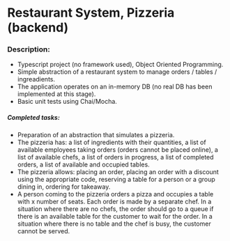 # Restaurant System, Pizzeria (backend)

### Description:
- Typescript project (no framework used), Object Oriented Programming.
- Simple abstraction of a restaurant system to manage orders / tables / ingreadients.
- The application operates on an in-memory DB (no real DB has been implemented at this stage).
- Basic unit tests using Chai/Mocha.

##### Completed tasks:
-  Preparation of an abstraction that simulates a pizzeria.
- The pizzeria has: a list of ingredients with their quantities, a list of available employees taking orders (orders cannot be placed online), a list of available chefs, a list of orders in progress, a list of completed orders, a list of available and occupied tables.
- The pizzeria allows: placing an order, placing an order with a discount using the appropriate code, reserving a table for a person or a group dining in, ordering for takeaway.
- A person coming to the pizzeria orders a pizza and occupies a table with x number of seats. Each order is made by a separate chef. In a situation where there are no chefs, the order should go to a queue if there is an available table for the customer to wait for the order. In a situation where there is no table and the chef is busy, the customer cannot be served.
